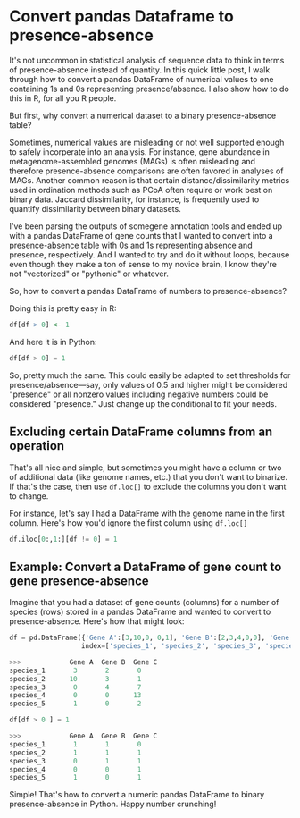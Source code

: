# Convert pandas Dataframe to presence-absence


It's not uncommon in statistical analysis of sequence data to think in terms of presence-absence instead of quantity. In this quick little post, I walk through how to convert a pandas DataFrame of numerical values to one containing 1s and 0s representing presence/absence. I also show how to do this in R, for all you R people.

<!--more-->

But first, why convert a numerical dataset to a binary presence-absence table?

Sometimes, numerical values are misleading or not well supported enough to safely incorperate into an analysis. For instance, gene abundance in metagenome-assembled genomes (MAGs) is often misleading and therefore presence-absence comparisons are often favored in analyses of MAGs. Another common reason is that certain distance/dissimilarity metrics used in ordination methods such as PCoA often require or work best on binary data. Jaccard dissimilarity, for instance, is frequently used to quantify dissimilarity between binary datasets. 

I've been parsing the outputs of somegene annotation tools and ended up with a pandas DataFrame of gene counts that I wanted to convert into a presence-absence table with 0s and 1s representing absence and presence, respectively. And I wanted to try and do it without loops, because even though they make a ton of sense to my novice brain, I know they're not "vectorized" or "pythonic" or whatever.

So, how to convert a pandas DataFrame of numbers to presence-absence?

Doing this is pretty easy in R:

```R
df[df > 0] <- 1 
```

And here it is in Python:

```python
df[df > 0] = 1
```

So, pretty much the same. This could easily be adapted to set thresholds for presence/absence—say, only values of 0.5 and higher might be considered "presence" or all nonzero values including negative numbers could be considered "presence." Just change up the conditional to fit your needs.

## Excluding certain DataFrame columns from an operation

That's all nice and simple, but sometimes you might have a column or two of additional data (like genome names, etc.) that you don't want to binarize. If that's the case, then use `df.loc[]` to exclude the columns you don't want to change. 

For instance, let's say I had a DataFrame with the genome name in the first column. Here's how you'd ignore the first column using `df.loc[]`

```python
df.iloc[0:,1:][df != 0] = 1
```

## Example: Convert a DataFrame of gene count to gene presence-absence

Imagine that you had a dataset of gene counts (columns) for a number of species (rows) stored in a pandas DataFrame and wanted to convert to presence-absence. Here's how that might look:

```python
df = pd.DataFrame({'Gene A':[3,10,0, 0,1], 'Gene B':[2,3,4,0,0], 'Gene C':[0,1,7,13,2]},
                  index=['species_1', 'species_2', 'species_3', 'species_4', 'species_5'])

>>>            Gene A  Gene B  Gene C
species_1       3       2       0
species_2      10       3       1
species_3       0       4       7
species_4       0       0      13
species_5       1       0       2

df[df > 0 ] = 1

>>>            Gene A  Gene B  Gene C
species_1       1       1       0
species_2       1       1       1
species_3       0       1       1
species_4       0       0       1
species_5       1       0       1

```

Simple! That's how to convert a numeric pandas DataFrame to binary presence-absence in Python. Happy number crunching!
